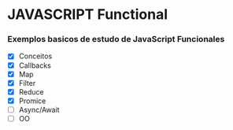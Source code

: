 # JAVASCRIPT Functional

### Exemplos basicos de estudo de JavaScript Funcionales

- [x] Conceitos
- [x] Callbacks
- [x] Map
- [x] Filter
- [x] Reduce
- [x] Promice
- [ ] Async/Await
- [ ] OO
